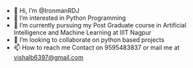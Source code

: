 - 👋 Hi, I’m @IronmanRDJ
- 👀 I’m interested in Python Programming
- 🌱 I’m currently pursuing my Post Graduate course in Artificial Intelligence and Machine Learning at IIIT Nagpur
- 💞️ I’m looking to collaborate on python based projects
- 📫 How to reach me Contact on 9595483837 or mail me at vishalb6397@gmail.com


<!---
IronmanRDJ/IronmanRDJ is a ✨ special ✨ repository because its `README.md` (this file) appears on your GitHub profile.
You can click the Preview link to take a look at your changes.
--->
